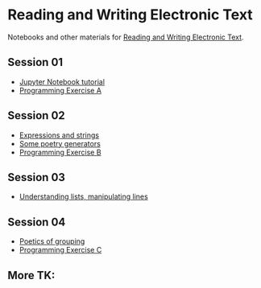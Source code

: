 # Reading and Writing Electronic Text

Notebooks and other materials for [Reading and Writing Electronic
Text](http://rwet.decontextualize.com/).

## Session 01

* [Jupyter Notebook tutorial](jupyter-notebook-tutorial.ipynb)
* [Programming Exercise A](programming-exercise-a.ipynb)

## Session 02

* [Expressions and strings](expressions-and-strings.ipynb)
* [Some poetry generators](some-poetry-generators.ipynb)
* [Programming Exercise B](programming-exercise-b.ipynb)

## Session 03

* [Understanding lists, manipulating lines](understanding-lists-manipulating-lines.ipynb)

## Session 04

* [Poetics of grouping](poetics-of-grouping.ipynb)
* [Programming Exercise C](programming-exercise-c.ipynb)

## More TK:
